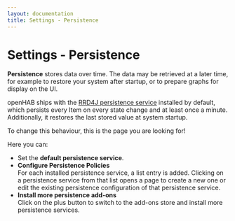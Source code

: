 ```yaml
---
layout: documentation
title: Settings - Persistence
---
```


# Settings - Persistence

<!-- START MAINUI SIDEBAR DOC - DO NOT REMOVE -->
**Persistence** stores data over time.
The data may be retrieved at a later time, for example to restore your system after startup, or to prepare graphs for display on the UI.

openHAB ships with the [RRD4J persistence service](/addons/persistence/rrd4j/) installed by default, which persists every Item on every state change and at least once a minute.
Additionally, it restores the last stored value at system startup.

To change this behaviour, this is the page you are looking for!

Here you can:

- Set the **default persistence service**.
- **Configure Persistence Policies**<br>
  For each installed persistence service, a list entry is added.
  Clicking on a persistence service from that list opens a page to create a new one or edit the existing persistence configuration of that persistence service.
- **Install more persistence add-ons**<br>
  Click on the <!--F7:green plus_circle_fill --> plus button to switch to the add-ons store and install more persistence services.
<!-- END MAINUI SIDEBAR DOC - DO NOT REMOVE -->
